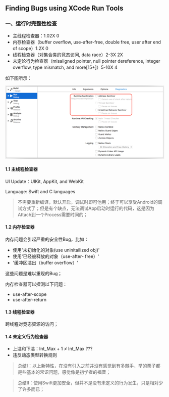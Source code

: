 ##  Finding Bugs using XCode Run Tools

### 一、运行时完整性检查

- 主线程检查器：1.02X 0
- 内存检查器（buffer overflow, use-after-free, double free, user after end of scope）1.2X 0
- 线程检查器（对集合类的竞态访问, data race）2-3X 2X
- 未定论行为检查器（misaligned pointer, null pointer dereference, integer overflow, type mismatch, and more[15+]）5-10X 4

如下图所示：

![runtime sanitization](./Sources/FindingBugsUsingXCode_01.png)

#### 1.1 主线程检查器

UI Update：UIKit, AppKit, and WebKit

Language: Swift and C languages

> 不需要重新编译，默认开启，调试时即可他用；终于可以享受Android的调试方式了；但是有个缺点，无法调试App启动时运行的代码，这是因为Attach到一个Process需要时间的；

#### 1.2 内存检查器

内存问题会引起严重的安全性Bug，比如：

- 使用'未初始化的对象(use uninitailized obj)'
- 使用'已经被释放的对象（use-after- free）'
- '缓冲区溢出（buffer overflow）'

这些问题是难以重现的Bug；

内存检查器可以探测以下问题：

- use-after-scope
- use-after-return

#### 1.3 线程检查器

跨线程对竞态资源的访问；

#### 1.4 未定义行为检查器

- 上溢和下溢：Int_Max + 1 ≯ Int_Max ???
- 违反动态类型转换规则

> 总结I：以上新特性，在没有引入之前并没有感觉到有多棘手，举的栗子都是些基本的常识问题，感觉像是初学者的福音；

> 总结II：使用Swift更加安全，但并不是没有未定义的行为发生，只是相对少了许多而已；
